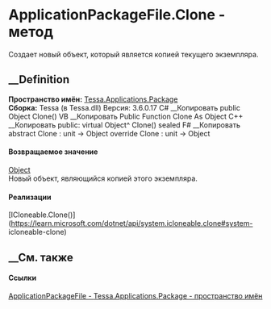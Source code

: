 # ApplicationPackageFile.Clone - метод
Создает новый объект, который является копией текущего экземпляра.
##  __Definition
 **Пространство имён:**
[Tessa.Applications.Package](N_Tessa_Applications_Package.htm)  
 **Сборка:** Tessa (в Tessa.dll) Версия: 3.6.0.17
C# __Копировать
     public Object Clone()
VB __Копировать
     Public Function Clone As Object
C++ __Копировать
     public:
    virtual Object^ Clone() sealed
F# __Копировать
     abstract Clone : unit -> Object 
    override Clone : unit -> Object 
#### Возвращаемое значение
[Object](https://learn.microsoft.com/dotnet/api/system.object)  
Новый объект, являющийся копией этого экземпляра.
#### Реализации
[ICloneable.Clone()](https://learn.microsoft.com/dotnet/api/system.icloneable.clone#system-
icloneable-clone)  
##  __См. также
#### Ссылки
[ApplicationPackageFile -
](T_Tessa_Applications_Package_ApplicationPackageFile.htm)
[Tessa.Applications.Package - пространство
имён](N_Tessa_Applications_Package.htm)
